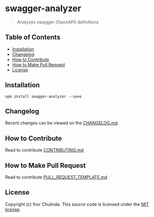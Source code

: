 # swagger-analyzer 
> Analyzes swagger (OpenAPI) definitions

## Table of Contents
<!-- START doctoc generated TOC please keep comment here to allow auto update -->
<!-- DON'T EDIT THIS SECTION, INSTEAD RE-RUN doctoc TO UPDATE -->

- [Installation](#installation)
- [Changelog](#changelog)
- [How to Contribute](#how-to-contribute)
- [How to Make Pull Request](#how-to-make-pull-request)
- [License](#license)

<!-- END doctoc generated TOC please keep comment here to allow auto update -->

## Installation

```
npm install swagger-analyzer --save
```

## Changelog
Recent changes can be viewed on the [CHANGELOG.md](CHANGELOG.md)

## How to Contribute
Read to contribute [CONTRIBUTING.md](CONTRIBUTING.md)

## How to Make Pull Request
Read to contribute [PULL_REQUEST_TEMPLATE.md](PULL_REQUEST_TEMPLATE.md)

## License

Copyright (c) Ihor Chulinda.
This source code is licensed under the [MIT license](LICENSE).
